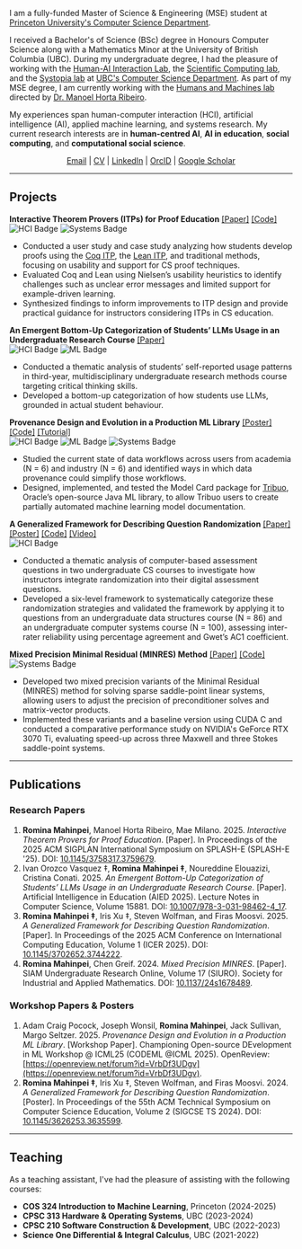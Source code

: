 I am a fully-funded Master of Science & Engineering (MSE) student at [Princeton University's Computer Science Department](https://www.cs.princeton.edu/). 

I received a Bachelor's of Science (BSc) degree in Honours Computer Science along with a Mathematics Minor at the University of British Columbia (UBC). During my undergraduate degree, I had the pleasure of working with the [Human-AI Interaction Lab](https://hai.cs.ubc.ca/), the [Scientific Computing lab](https://www.cs.ubc.ca/labs/scl/index.html_), and the [Systopia lab](https://systopia.cs.ubc.ca/) at [UBC's Computer Science Department](https://www.cs.ubc.ca/). As part of my MSE degree, I am currently working with the [Humans and Machines lab](https://humans-and-machines.github.io/) directed by [Dr. Manoel Horta Ribeiro](https://manoelhortaribeiro.github.io/).

My experiences span human-computer interaction (HCI), artificial intelligence (AI), applied machine learning, and systems research. My current research interests are in **human-centred AI**, **AI in education**, **social computing**, and **computational social science**.

<div style="text-align: center;">
<a href="mailto:rmahinpei@princeton.edu">Email</a> | <a href="assets/files/CV.pdf">CV</a> | <a href="https://www.linkedin.com/in/rmahinpei/">LinkedIn</a> | <a href="https://orcid.org/0000-0002-7500-5928">OrcID</a> | <a href="https://scholar.google.com/citations?user=oFp44rMAAAAJ">Google Scholar</a>
<p></p>
</div>

--------------
## Projects
**Interactive Theorem Provers (ITPs) for Proof Education** [[Paper]](https://doi.org/10.1145/3758317.3759679) [[Code]](https://github.com/rmahinpei/itp_proof_education)\
![HCI Badge](https://img.shields.io/badge/HCI-pink) ![Systems Badge](https://img.shields.io/badge/Systems-blue)
- Conducted a user study and case study analyzing how students develop proofs using the [Coq ITP](https://rocq-prover.org/), the [Lean ITP](https://lean-lang.org/), and traditional methods, focusing on usability and support for CS proof techniques.
- Evaluated Coq and Lean using Nielsen’s usability heuristics to identify challenges such as unclear error messages and limited support for example-driven learning.
- Synthesized findings to inform improvements to ITP design and provide practical guidance for instructors considering ITPs in CS education.

**An Emergent Bottom-Up Categorization of Students’ LLMs Usage in an Undergraduate Research Course** [[Paper]](https://link.springer.com/chapter/10.1007/978-3-031-98462-4_17)\
![HCI Badge](https://img.shields.io/badge/HCI-pink) ![ML Badge](https://img.shields.io/badge/ML%2FAI-purple)
- Conducted a thematic analysis of students’ self-reported usage patterns in third-year, multidisciplinary undergraduate research methods course targeting critical thinking skills.
- Developed a bottom-up categorization of how students use LLMs, grounded in actual student behaviour.

**Provenance Design and Evolution in a Production ML Library** [[Poster]](https://openreview.net/forum?id=VrbDf3UDgv&nesting=2&sort=date-desc) [[Code]](https://github.com/oracle/tribuo/tree/main) [[Tutorial]](https://tribuo.org/learn/4.3/tutorials/modelcard-tribuo-v4.html)\
![HCI Badge](https://img.shields.io/badge/HCI-pink) ![ML Badge](https://img.shields.io/badge/ML%2FAI-purple) ![Systems Badge](https://img.shields.io/badge/Systems-blue)
- Studied the current state of data workflows across users from academia (N = 6) and industry (N = 6) and identified ways in which data provenance could simplify those workflows.
- Designed, implemented, and tested the Model Card package for [Tribuo](https://tribuo.org/), Oracle’s open-source Java ML library, to allow Tribuo users to create partially automated machine learning model documentation.

**A Generalized Framework for Describing Question Randomization** [[Paper]](https://dl.acm.org/doi/10.1145/3702652.3744222) [[Poster]](https://dl.acm.org/doi/10.1145/3626253.3635599) [[Code]](https://github.com/open-resources/randomization_framework/tree/main) [[Video]](https://vimeo.com/1105304850) \
![HCI Badge](https://img.shields.io/badge/HCI-pink)
- Conducted a thematic analysis of computer-based assessment questions in two undergraduate CS courses to investigate how instructors integrate randomization into their digital assessment questions.
- Developed a six-level framework to systematically categorize these randomization strategies and validated the framework by applying it to questions from an undergraduate data structures course (N = 86) and an undergraduate computer systems course (N = 100), assessing inter-rater reliability using percentage agreement and Gwet’s AC1 coefficient.

**Mixed Precision Minimal Residual (MINRES) Method** [[Paper]](https://siam-web.useast01.umbraco.io/media/g4ypl0f2/s167848r.pdf) [[Code]](https://github.com/rmahinpei/mixed-precision-minres)\
![Systems Badge](https://img.shields.io/badge/Systems-blue) 
- Developed two mixed precision variants of the Minimal Residual (MINRES) method for solving sparse saddle-point linear systems, allowing users to adjust the precision of preconditioner solves and matrix-vector products.
- Implemented these variants and a baseline version using CUDA C and conducted a comparative performance study on NVIDIA's GeForce RTX 3070 Ti, evaluating speed-up across three Maxwell and three Stokes saddle-point systems.

--------------
## Publications

### Research Papers
1.  **Romina Mahinpei**, Manoel Horta Ribeiro, Mae Milano. 2025. *Interactive Theorem Provers for Proof Education*. [Paper]. In Proceedings of the 2025 ACM SIGPLAN International Symposium on SPLASH-E (SPLASH-E '25). DOI: [10.1145/3758317.3759679](https://doi.org/10.1145/3758317.3759679).
2. Ivan Orozco Vasquez ‡, **Romina Mahinpei ‡**, Noureddine Elouazizi, Cristina Conati. 2025. *An Emergent Bottom-Up Categorization of Students’ LLMs Usage in an Undergraduate Research Course*. [Paper]. Artificial Intelligence in Education (AIED 2025). Lecture Notes in Computer Science, Volume 15881. DOI: [10.1007/978-3-031-98462-4_17](https://link.springer.com/chapter/10.1007/978-3-031-98462-4_17).
3. **Romina Mahinpei ‡**, Iris Xu ‡, Steven Wolfman, and Firas Moosvi. 2025. *A Generalized Framework for Describing Question Randomization*. [Paper]. In Proceedings of the 2025 ACM Conference on International Computing Education, Volume 1 (ICER 2025). DOI: [10.1145/3702652.3744222](https://dl.acm.org/doi/10.1145/3702652.3744222). 
4. **Romina Mahinpei**, Chen Greif. 2024. *Mixed Precision MINRES*. [Paper]. SIAM Undergraduate Research Online, Volume 17 (SIURO). Society for Industrial and Applied Mathematics. DOI: [10.1137/24s1678489](https://siam-web.useast01.umbraco.io/media/g4ypl0f2/s167848r.pdf).

### Workshop Papers & Posters
1. Adam Craig Pocock, Joseph Wonsil, **Romina Mahinpei**, Jack Sullivan, Margo Seltzer. 2025. *Provenance Design and Evolution in a Production ML Library*. [Workshop Paper]. Championing Open-source DEvelopment in ML Workshop @ ICML25 (CODEML @ICML 2025). OpenReview: [https://openreview.net/forum?id=VrbDf3UDgv](https://openreview.net/forum?id=VrbDf3UDgv).
2. **Romina Mahinpei ‡**, Iris Xu ‡, Steven Wolfman, and Firas Moosvi. 2024. *A Generalized Framework for Describing Question Randomization*. [Poster]. In Proceedings of the 55th ACM Technical Symposium on Computer Science Education, Volume 2 (SIGCSE TS 2024). DOI: [10.1145/3626253.3635599](https://dl.acm.org/doi/10.1145/3626253.3635599).
--------------
## Teaching
As a teaching assistant, I've had the pleasure of assisting with the following courses:

- **COS 324 Introduction to Machine Learning**, Princeton (2024-2025)
- **CPSC 313 Hardware & Operating Systems**, UBC (2023-2024)
- **CPSC 210 Software Construction & Development**, UBC (2022-2023)
- **Science One Differential & Integral Calculus**, UBC (2021-2022)